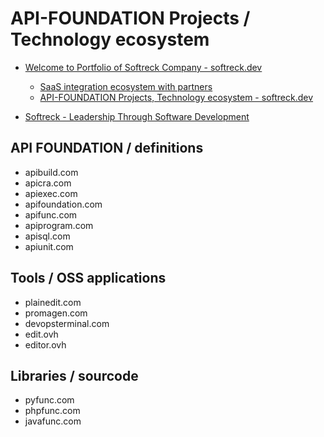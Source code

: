 # API-FOUNDATION Projects / Technology ecosystem


+ [Welcome to Portfolio of Softreck Company - softreck.dev](https://softreck.dev/)
    + [SaaS integration ecosystem with partners](https://softreck.github.io/softreck.dev/SAAS.html)
    + [API-FOUNDATION Projects,  Technology ecosystem - softreck.dev](https://softreck.github.io/softreck.dev/API-FOUNDATION.html)

+ [Softreck - Leadership Through Software Development](https://softreck.com/)


## API FOUNDATION / definitions

+ apibuild.com
+ apicra.com
+ apiexec.com
+ apifoundation.com
+ apifunc.com
+ apiprogram.com
+ apisql.com
+ apiunit.com


## Tools / OSS applications

+ plainedit.com
+ promagen.com
+ devopsterminal.com
+ edit.ovh
+ editor.ovh


## Libraries / sourcode

+ pyfunc.com
+ phpfunc.com
+ javafunc.com


